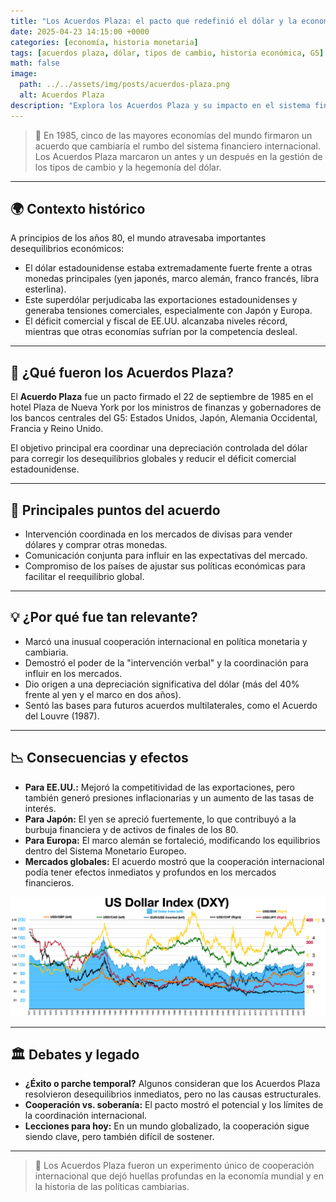 ```yaml
---
title: "Los Acuerdos Plaza: el pacto que redefinió el dólar y la economía global"
date: 2025-04-23 14:15:00 +0000
categories: [economía, historia monetaria]
tags: [acuerdos plaza, dólar, tipos de cambio, historia económica, G5]
math: false
image:
  path: ../../assets/img/posts/acuerdos-plaza.png
  alt: Acuerdos Plaza
description: "Explora los Acuerdos Plaza y su impacto en el sistema financiero internacional."
---
```


> 🏦 En 1985, cinco de las mayores economías del mundo firmaron un acuerdo que cambiaría el rumbo del sistema financiero internacional. Los Acuerdos Plaza marcaron un antes y un después en la gestión de los tipos de cambio y la hegemonía del dólar.

---

## 🌍 Contexto histórico

A principios de los años 80, el mundo atravesaba importantes desequilibrios económicos:
- El dólar estadounidense estaba extremadamente fuerte frente a otras monedas principales (yen japonés, marco alemán, franco francés, libra esterlina).
- Este superdólar perjudicaba las exportaciones estadounidenses y generaba tensiones comerciales, especialmente con Japón y Europa.
- El déficit comercial y fiscal de EE.UU. alcanzaba niveles récord, mientras que otras economías sufrían por la competencia desleal.

---

## 🤝 ¿Qué fueron los Acuerdos Plaza?

El **Acuerdo Plaza** fue un pacto firmado el 22 de septiembre de 1985 en el hotel Plaza de Nueva York por los ministros de finanzas y gobernadores de los bancos centrales del G5: Estados Unidos, Japón, Alemania Occidental, Francia y Reino Unido.

El objetivo principal era coordinar una depreciación controlada del dólar para corregir los desequilibrios globales y reducir el déficit comercial estadounidense.

---

## 📝 Principales puntos del acuerdo

- Intervención coordinada en los mercados de divisas para vender dólares y comprar otras monedas.
- Comunicación conjunta para influir en las expectativas del mercado.
- Compromiso de los países de ajustar sus políticas económicas para facilitar el reequilibrio global.

---

## 💡 ¿Por qué fue tan relevante?

- Marcó una inusual cooperación internacional en política monetaria y cambiaria.
- Demostró el poder de la "intervención verbal" y la coordinación para influir en los mercados.
- Dio origen a una depreciación significativa del dólar (más del 40% frente al yen y el marco en dos años).
- Sentó las bases para futuros acuerdos multilaterales, como el Acuerdo del Louvre (1987).

---

## 📉 Consecuencias y efectos

- **Para EE.UU.:** Mejoró la competitividad de las exportaciones, pero también generó presiones inflacionarias y un aumento de las tasas de interés.
- **Para Japón:** El yen se apreció fuertemente, lo que contribuyó a la burbuja financiera y de activos de finales de los 80.
- **Para Europa:** El marco alemán se fortaleció, modificando los equilibrios dentro del Sistema Monetario Europeo.
- **Mercados globales:** El acuerdo mostró que la cooperación internacional podía tener efectos inmediatos y profundos en los mercados financieros.


![Consecuencias de los acuerdos Plaza](../../assets/img/posts/acuerdos-plaza.webp "Consecuencias de los acuerdos Plaza")

---

## 🏛️ Debates y legado

- **¿Éxito o parche temporal?** Algunos consideran que los Acuerdos Plaza resolvieron desequilibrios inmediatos, pero no las causas estructurales.
- **Cooperación vs. soberanía:** El pacto mostró el potencial y los límites de la coordinación internacional.
- **Lecciones para hoy:** En un mundo globalizado, la cooperación sigue siendo clave, pero también difícil de sostener.

---

> 💬 Los Acuerdos Plaza fueron un experimento único de cooperación internacional que dejó huellas profundas en la economía mundial y en la historia de las políticas cambiarias.
